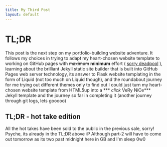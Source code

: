 ```yaml
---
title: My Third Post
layout: default
---
```


# TL;DR
This post is the next step on my portfolio-building website adventure. It follows my choices in trying to adapt my heart-chosen website template to working on GitHub pages with ~~maximum~~ **minimum** effort ( [sorry deadpool](https://media.tenor.com/Y-7gVwgzqbYAAAAC/maximum-effort-deadpool.gif) ), learning about the brilliant Jekyll static site builder that is built into GitHub Pages web server technology, its answer to Flask website templating in the form of Liquid (not too much on Liquid though), and the roundabout journey for me trying out different themes only to find out I could just turn my heart-chosen website template from HTML5up into a *** *click* VeRy NiCe*** Jekyll template and the journey so far in completing it (another journey through git logs, lets gooooo)

## TL;DR - hot take edition
All the hot takes have been sold to the public in the previous sale, sorry! 
Psyche, its already in the TL;DR above :P
Although part-2 will have to come out tomorrow as its two past midnight here in GB and I'm sleep 0w0
